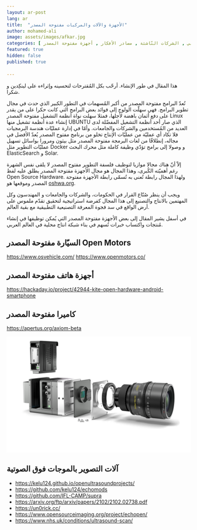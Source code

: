 ```yaml
---
layout: ar-post
lang: ar
title:  "الأجهزة والآلات والمركبات مفتوحة المصدر"
author: mohamed-ali
image: assets/images/afkar.jpg
categories: [ العالم العربي , الشركات النّاشئة , مصادر الأفكار , أجهزة مفتوحة المصدر ]
featured: true
hidden: false
published: true

---
```


<div markdown="1" class="callout callout-warning">

هذا المقال في طور الإنشاء. أرحّب بكل المُقترحات لتحسينه وإثراءه على لينكِدين و شكرا.
</div>

تُعدّ البرامج مفتوحة المصدر من أكبر المُسهمات في التطور الكبير الذي حدث في مجال تطوير البرامج.
فهي سهلّت الولوج إلى فوائد بعض البرامج التي كانت حكرا على من يقدر على دفع أثمان باهضة لأجلها،
فمثلا سهلت نواة أنظمة التشغيل مفتوحة المصدر Linux إنشاء عدة أنظمة تشغيل منها UBUNTU
الذي صار أحد أنظمة التشغيل المفضّلة لدى العديد من المُستخدمين والشركات والجامعات.
وأمّا في إدارة عمليّات هندسة البرمجيات فلا تكاد أي عمليّة من عمليّات الإنتاج تخلو من برنامج مفتوح المصدر يُعدّ الأفضل في مجاله، إنطلاقًا
من لغات البرمجة مفتوحة المصدر مثل بيثون ومرورا بواسائل تسهيل عمليّات التطوير مثل Docker و وصولا إلى برامج تؤدّي وظيفة كاملة مثل محرك البحث ElasticSearch و Solar.

إلاّ أنّ هناك مجالا موازيا لتوظيف فلسفة التطوير مفتوح المصدر لا يلقى نفس الشهرة رغم أهميّته الكُبرى، وهذا المجال هو مجال الأجهزة مفتوحة المصدر يطلق عليه لفظ Open Source Hardware.
ولهذا المجال رابطة تُعنى به تُسمّى رابطة الأجهزة مفتوحة المصدر وموقعها هو [oshwa.org](https://www.oshwa.org/).

ويجب أن ينظر صُنّاع القرار في الحكومات، والشركات والجامعات و المهندسون وكل المهتمين بالانتاج والتصنيع إلى هذا المجال كفرضة استراتيجية لتحقيق تقدّم ملموس على أرض الواقع في سد فجوة المعرفة التصنيعية التطبيقية
مع بقية العالم. 

في أسفل يشير المقال إلى بعض الأجهزة مفتوحة المصدر التي يُمكن توظيفها في إنشاء مُنتجات واكتساب خبرات تُسهم في بناء شبكة انتاج محلية في العالم العربي.

## السيّارة مفتوحة المصدر Open Motors

https://www.osvehicle.com/
https://www.openmotors.co/

## أجهزة هاتف مفتوحة المصدر

https://hackaday.io/project/42944-kite-open-hardware-android-smartphone

## كاميرا مفتوحة المصدر

https://apertus.org/axiom-beta

<img class="img-fluid" src="/assets/images/axiom-gamma-camera.png" alt="تصوّر لأجزاء الكاميرا مفتوحة المصدر أكسيوم">

## آلات التصوير بالموجات فوق الصوتية

* https://kelu124.github.io/openultrasoundprojects/
* https://github.com/kelu124/echomods
* https://github.com/IFL-CAMP/supra
* https://arxiv.org/ftp/arxiv/papers/2102/2102.02738.pdf
* https://un0rick.cc/
* https://www.opensourceimaging.org/project/echopen/
* https://www.nhs.uk/conditions/ultrasound-scan/
